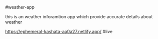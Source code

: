#weather-app 

this is an weather inforamtion app which provide accurate details about weather 

https://ephemeral-kashata-aa0a27.netlify.app/ #live
